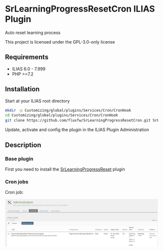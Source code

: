 # SrLearningProgressResetCron ILIAS Plugin

Auto reset learning process

This project is licensed under the GPL-3.0-only license

## Requirements

* ILIAS 6.0 - 7.999
* PHP >=7.2

## Installation

Start at your ILIAS root directory

```bash
mkdir -p Customizing/global/plugins/Services/Cron/CronHook
cd Customizing/global/plugins/Services/Cron/CronHook
git clone https://github.com/fluxfw/SrLearningProgressResetCron.git SrLearningProgressResetCron
```

Update, activate and config the plugin in the ILIAS Plugin Administration

## Description

### Base plugin

First you need to install the [SrLearningProgressReset](https://github.com/fluxfw/SrLearningProgressReset) plugin

### Cron jobs

Cron job:

![Cron job](./doc/images/cron_job.png)
